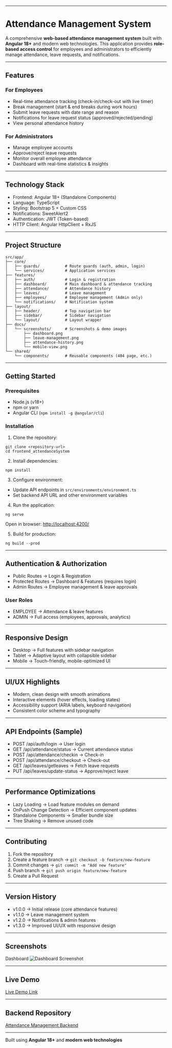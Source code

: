 
---

# Attendance Management System

A comprehensive **web-based attendance management system** built with **Angular 18+** and modern web technologies. This application provides **role-based access control** for employees and administrators to efficiently manage attendance, leave requests, and notifications.

---

## Features

### For Employees

* Real-time attendance tracking (check-in/check-out with live timer)
* Break management (start & end breaks during work hours)
* Submit leave requests with date range and reason
* Notifications for leave request status (approved/rejected/pending)
* View personal attendance history

### For Administrators

* Manage employee accounts
* Approve/reject leave requests
* Monitor overall employee attendance
* Dashboard with real-time statistics & insights

---

## Technology Stack

* Frontend: Angular 18+ (Standalone Components)
* Language: TypeScript
* Styling: Bootstrap 5 + Custom CSS
* Notifications: SweetAlert2
* Authentication: JWT (Token-based)
* HTTP Client: Angular HttpClient + RxJS

---

## Project Structure

```
src/app/
├── core/
│   ├── guards/           # Route guards (auth, admin, login)
│   └── services/         # Application services
├── features/
│   ├── auth/             # Login & registration
│   ├── dashboard/        # Main dashboard & attendance tracking
│   ├── attendance/       # Attendance history
│   ├── leaves/           # Leave management
│   ├── employees/        # Employee management (Admin only)
│   └── notifications/    # Notification system
├── layout/
│   ├── header/           # Top navigation bar
│   ├── sidebar/          # Sidebar navigation
│   └── layout/           # Layout wrapper
├── docs/
│   └── screenshots/      # Screenshots & demo images
│       ├── dashboard.png
│       ├── leave-management.png
│       ├── attendance-history.png
│       └── mobile-view.png
└── shared/
    └── components/       # Reusable components (404 page, etc.)
```

---

## Getting Started

### Prerequisites

* Node.js (v18+)
* npm or yarn
* Angular CLI (`npm install -g @angular/cli`)

### Installation

1. Clone the repository:

```
git clone <repository-url>
cd frontend_attendanceSystem
```

2. Install dependencies:

```
npm install
```

3. Configure environment:

* Update API endpoints in `src/environments/environment.ts`
* Set backend API URL and other environment variables

4. Run the application:

```
ng serve
```

Open in browser: [http://localhost:4200/](http://localhost:4200/)

5. Build for production:

```
ng build --prod
```

---

## Authentication & Authorization

* Public Routes → Login & Registration
* Protected Routes → Dashboard & Features (requires login)
* Admin Routes → Employee management & leave approvals

### User Roles

* EMPLOYEE → Attendance & leave features
* ADMIN → Full access (employees, approvals, analytics)

---

## Responsive Design

* Desktop → Full features with sidebar navigation
* Tablet → Adaptive layout with collapsible sidebar
* Mobile → Touch-friendly, mobile-optimized UI

---

## UI/UX Highlights

* Modern, clean design with smooth animations
* Interactive elements (hover effects, loading states)
* Accessibility support (ARIA labels, keyboard navigation)
* Consistent color scheme and typography

---

## API Endpoints (Sample)

* POST /api/auth/login → User login
* GET /api/attendance/status → Current attendance status
* POST /api/attendance/checkin → Check-in
* POST /api/attendance/checkout → Check-out
* GET /api/leaves/getleaves → Fetch leave requests
* PUT /api/leaves/update-status → Approve/reject leave

---

## Performance Optimizations

* Lazy Loading → Load feature modules on demand
* OnPush Change Detection → Efficient component updates
* Standalone Components → Smaller bundle size
* Tree Shaking → Remove unused code

---

## Contributing

1. Fork the repository
2. Create a feature branch → `git checkout -b feature/new-feature`
3. Commit changes → `git commit -m "Add new feature"`
4. Push branch → `git push origin feature/new-feature`
5. Create a Pull Request

---

## Version History

* v1.0.0 → Initial release (core attendance features)
* v1.1.0 → Leave management system
* v1.2.0 → Notifications & admin features
* v1.3.0 → Improved UI/UX with responsive design

---

## Screenshots

Dashboard
![Dashboard Screenshot](docs/screenshots/dashboard.png)

---

## Live Demo

[Live Demo Link](https://attendance-system-frontend-p8s5.vercel.app/)

---

## Backend Repository

[Attendance Management Backend](https://github.com/harikrishnan2193/)

---

Built using **Angular 18+** and **modern web technologies**

```